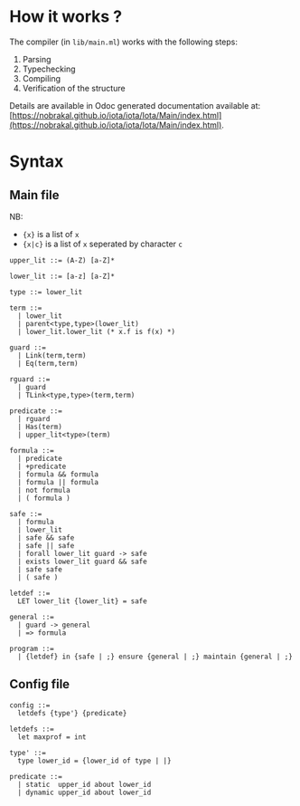 # How it works ?

The compiler (in `lib/main.ml`) works with the following steps:

1. Parsing
2. Typechecking
3. Compiling
4. Verification of the structure

Details are available in Odoc generated documentation available at: [https://nobrakal.github.io/iota/iota/Iota/Main/index.html](https://nobrakal.github.io/iota/iota/Iota/Main/index.html).

# Syntax

## Main file

NB:
 * `{x}` is a list of `x`
 * `{x|c}` is a list of `x` seperated by character `c`

```
upper_lit ::= (A-Z) [a-Z]*

lower_lit ::= [a-z] [a-Z]*

type ::= lower_lit

term ::=
  | lower_lit
  | parent<type,type>(lower_lit)
  | lower_lit.lower_lit (* x.f is f(x) *)

guard ::=
  | Link(term,term)
  | Eq(term,term)

rguard ::=
  | guard
  | TLink<type,type>(term,term)

predicate ::=
  | rguard
  | Has(term)
  | upper_lit<type>(term)

formula ::=
  | predicate
  | +predicate
  | formula && formula
  | formula || formula
  | not formula
  | ( formula )

safe ::=
  | formula
  | lower_lit
  | safe && safe
  | safe || safe
  | forall lower_lit guard -> safe
  | exists lower_lit guard && safe
  | safe safe
  | ( safe )

letdef ::=
  LET lower_lit {lower_lit} = safe

general ::=
  | guard -> general
  | => formula

program ::=
  | {letdef} in {safe | ;} ensure {general | ;} maintain {general | ;}
```

## Config file
```
config ::=
  letdefs {type'} {predicate}

letdefs ::=
  let maxprof = int

type' ::=
  type lower_id = {lower_id of type | |}

predicate ::=
  | static  upper_id about lower_id
  | dynamic upper_id about lower_id
```
